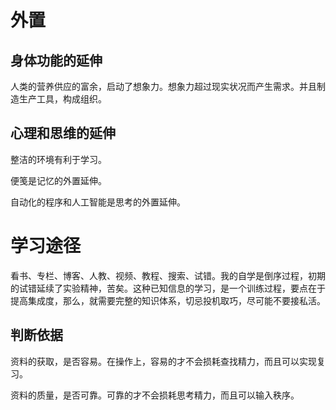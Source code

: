 # 外置

## 身体功能的延伸

人类的营养供应的富余，启动了想象力。想象力超过现实状况而产生需求。并且制造生产工具，构成组织。

## 心理和思维的延伸

整洁的环境有利于学习。

便笺是记忆的外置延伸。

自动化的程序和人工智能是思考的外置延伸。

# 学习途径

看书、专栏、博客、人教、视频、教程、搜索、试错。我的自学是倒序过程，初期的试错延续了实验精神，苦矣。这种已知信息的学习，是一个训练过程，要点在于提高集成度，那么，就需要完整的知识体系，切忌投机取巧，尽可能不要接私活。

## 判断依据

资料的获取，是否容易。在操作上，容易的才不会损耗查找精力，而且可以实现复习。

资料的质量，是否可靠。可靠的才不会损耗思考精力，而且可以输入秩序。

